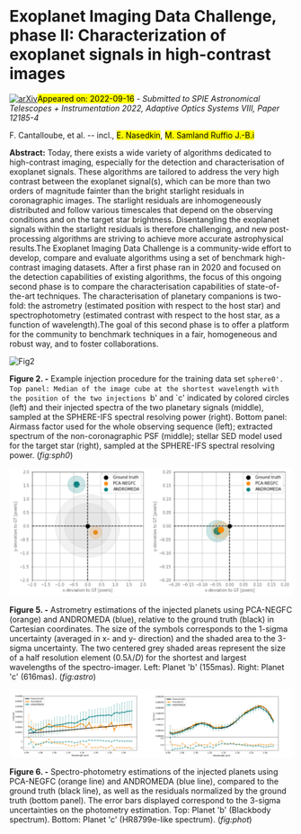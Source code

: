 <div class="macros" style="visibility:hidden;">
$\newcommand{\ensuremath}{}$
$\newcommand{\xspace}{}$
$\newcommand{\object}[1]{\texttt{#1}}$
$\newcommand{\farcs}{{.}''}$
$\newcommand{\farcm}{{.}'}$
$\newcommand{\arcsec}{''}$
$\newcommand{\arcmin}{'}$
$\newcommand{\ion}[2]{#1#2}$
$\newcommand{\textsc}[1]{\textrm{#1}}$
$\newcommand{\hl}[1]{\textrm{#1}}$
$\newcommand{\footnote}[1]{}$
$\newcommand{\tbd}[1]{\textcolor{red}{#1}}$
$\newcommand{\baselinestretch}{1.0}$</div>

<div class="macros" style="visibility:hidden;">
$\newcommand{\ensuremath}{}$
$\newcommand{\xspace}{}$
$\newcommand{\object}[1]{\texttt{#1}}$
$\newcommand{\farcs}{{.}''}$
$\newcommand{\farcm}{{.}'}$
$\newcommand{\arcsec}{''}$
$\newcommand{\arcmin}{'}$
$\newcommand{\ion}[2]{#1#2}$
$\newcommand{\textsc}[1]{\textrm{#1}}$
$\newcommand{\hl}[1]{\textrm{#1}}$
$\newcommand{\footnote}[1]{}$
$\newcommand{\tbd}[1]{\textcolor{red}{#1}}$
$\newcommand{\baselinestretch}{1.0}$</div>



<div id="title">

# Exoplanet Imaging Data Challenge, phase II: Characterization of exoplanet signals in high-contrast images

</div>
<div id="comments">

[![arXiv](https://img.shields.io/badge/arXiv-2209.08120-b31b1b.svg)](https://arxiv.org/abs/2209.08120)<mark>Appeared on: 2022-09-16</mark> - _Submitted to SPIE Astronomical Telescopes + Instrumentation 2022, Adaptive Optics Systems VIII, Paper 12185-4_

</div>
<div id="authors">

F. Cantalloube, et al. -- incl., <mark><mark>E. Nasedkin</mark></mark>, <mark><mark>M. Samland Ruffio J.-B.i</mark></mark>

</div>
<div id="abstract">

**Abstract:** Today, there exists a wide variety of algorithms dedicated to high-contrast imaging, especially for the detection and characterisation of exoplanet signals. These algorithms are tailored to address the very high contrast between the exoplanet signal(s), which can be more than two orders of magnitude fainter than the bright starlight residuals in coronagraphic images. The starlight residuals are inhomogeneously distributed and follow various timescales that depend on the observing conditions and on the target star brightness. Disentangling the exoplanet signals within the starlight residuals is therefore challenging, and new post-processing algorithms are striving to achieve more accurate astrophysical results.The Exoplanet Imaging Data Challenge is a community-wide effort to develop, compare and evaluate algorithms using a set of benchmark high-contrast imaging datasets. After a first phase ran in 2020 and focused on the detection capabilities of existing algorithms, the focus of this ongoing second phase is to compare the characterisation capabilities of state-of-the-art techniques. The characterisation of planetary companions is two-fold: the astrometry (estimated position with respect to the host star) and spectrophotometry (estimated contrast with respect to the host star, as a function of wavelength).The goal of this second phase is to offer a platform for the community to benchmark techniques in a fair, homogeneous and robust way, and to foster collaborations.

</div>

<div id="div_fig1">

<img src="tmp_2209.08120/./Images_SPIE_injections_sph0.png" alt="Fig2" width="100%"/>

**Figure 2. -** Example injection procedure for the training data set `sphere0'. Top panel: Median of the image cube at the shortest wavelength with the position of the two injections `b' and `c' indicated by colored circles (left) and their injected spectra of the two planetary signals (middle), sampled at the SPHERE-IFS spectral resolving power (right).
    Bottom panel: Airmass factor used for the whole observing sequence (left); extracted spectrum of the non-coronagraphic PSF (middle); stellar SED model used for the target star (right), sampled at the SPHERE-IFS spectral resolving power. (*fig:sph0*)

</div>
<div id="div_fig2">

<img src="tmp_2209.08120/./Astrometry_b.png" alt="Fig5.1" width="50%"/><img src="tmp_2209.08120/./Astrometry_c.png" alt="Fig5.2" width="50%"/>

**Figure 5. -** Astrometry estimations of the injected planets using PCA-NEGFC (orange) and ANDROMEDA (blue), relative to the ground truth (black) in Cartesian coordinates. The size of the symbols corresponds to the 1-sigma uncertainty (averaged in x- and y- direction) and the shaded area to the 3-sigma uncertainty. The two centered grey shaded areas represent the size of a half resolution element ($0.5\lambda/D$) for the shortest and largest wavelengths of the spectro-imager.
    Left: Planet 'b' ($155 \mathrm{mas}$). Right: Planet 'c' ($616 \mathrm{mas}$). (*fig:astro*)

</div>
<div id="div_fig3">

<img src="tmp_2209.08120/./Photometry_b.png" alt="Fig6.1" width="50%"/><img src="tmp_2209.08120/./Photometry_c.png" alt="Fig6.2" width="50%"/>

**Figure 6. -** Spectro-photometry estimations of the injected planets using PCA-NEGFC (orange line) and ANDROMEDA (blue line), compared to the ground truth (black line), as well as the residuals normalized by the ground truth (bottom panel). The error bars displayed correspond to the 3-sigma uncertainties on the photometry estimation.
    Top: Planet 'b' (Blackbody spectrum).
    Bottom: Planet 'c' (HR8799e-like spectrum). (*fig:phot*)

</div>